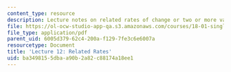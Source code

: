 ```yaml
---
content_type: resource
description: Lecture notes on related rates of change or two or more variables.
file: https://ol-ocw-studio-app-qa.s3.amazonaws.com/courses/18-01-single-variable-calculus-fall-2006/ba3498155dbaa90b2a82c88174a18ee1_lec12.pdf
file_type: application/pdf
parent_uid: 6005d379-62c4-200a-f129-7fe3c6e6007a
resourcetype: Document
title: 'Lecture 12: Related Rates'
uid: ba349815-5dba-a90b-2a82-c88174a18ee1
---
```

